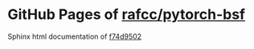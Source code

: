 GitHub Pages of [rafcc/pytorch-bsf](https://github.com/rafcc/pytorch-bsf.git)
===
Sphinx html documentation of [f74d9502](https://github.com/rafcc/pytorch-bsf/tree/f74d950297fc9a8d32ff8ac60019fdb23d613433)
